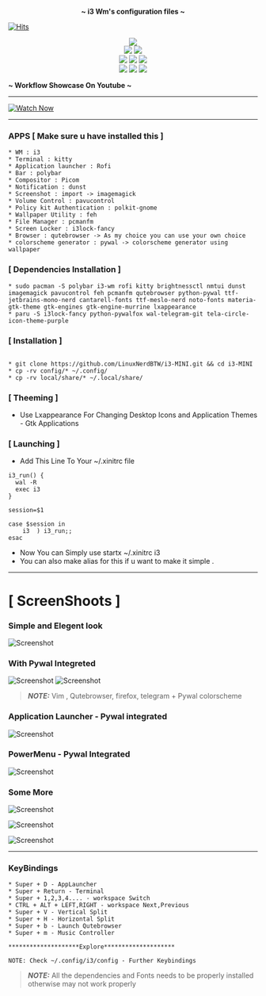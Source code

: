 
<p align="center">
  <b> ~ i3 Wm's configuration files ~ </b>
</p>

[![Hits](https://hits.seeyoufarm.com/api/count/incr/badge.svg?url=https%3A%2F%2Fgithub.com%2FLinuxNerdBTW%2Fi3-MINI&count_bg=%2379C83D&title_bg=%23555555&icon=darkreader.svg&icon_color=%2300FFDE&title=Views&edge_flat=false)](https://hits.seeyoufarm.com)

<!-- shields -->

<p align="center">
  <img src="https://img.shields.io/github/license/LinuxNerdBTW/i3-MINI?style=for-the-badge">
  </br>
  <img src="https://img.shields.io/badge/Maintained%3F-Yes-green?style=for-the-badge">
  <img src="https://img.shields.io/github/issues/LinuxNerdBTW/i3-MINI?color=purple&style=for-the-badge">
  </br>
  <img src="https://img.shields.io/github/stars/LinuxNerdBTW/i3-MINI?style=for-the-badge">
  <img src="https://img.shields.io/github/forks/LinuxNerdBTW/i3-MINI?color=teal&style=for-the-badge">
  <img src="https://img.shields.io/github/repo-size/LinuxNerdBTW/i3-MINI?color=blueviolet&style=for-the-badge">
  </br>
  <img src="https://img.shields.io/github/languages/count/LinuxNerdBTW/i3-MINI?color=red&style=for-the-badge">
  <img src="https://img.shields.io/github/languages/code-size/LinuxNerdBTW/i3-MINI?color=yellow&style=for-the-badge">
  <img src="https://img.shields.io/github/last-commit/LinuxNerdBTW/i3-MINI?color=deeppink&style=for-the-badge">
</p>

<!-- shields -->


<p align="left">
  <b> ~ Workflow Showcase On Youtube ~ </b>
</p>

----

[![Watch Now](https://img.youtube.com/vi/reBTqKR8SM4/0.jpg)](https://www.youtube.com/watch?v=reBTqKR8SM4)

----






### APPS [ Make sure u have installed this ]

```
* WM : i3
* Terminal : kitty 
* Application launcher : Rofi 
* Bar : polybar
* Compositor : Picom 
* Notification : dunst 
* Screenshot : import -> imagemagick
* Volume Control : pavucontrol 
* Policy kit Authentication : polkit-gnome 
* Wallpaper Utility : feh 
* File Manager : pcmanfm
* Screen Locker : i3lock-fancy
* Browser : qutebrowser -> As my choice you can use your own choice 
* colorscheme generator : pywal -> colorscheme generator using wallpaper
```
### [ Dependencies Installation ] 
```
* sudo pacman -S polybar i3-wm rofi kitty brightnessctl nmtui dunst imagemagick pavucontrol feh pcmanfm qutebrowser python-pywal ttf-jetbrains-mono-nerd cantarell-fonts ttf-meslo-nerd noto-fonts materia-gtk-theme gtk-engines gtk-engine-murrine lxappearance
* paru -S i3lock-fancy python-pywalfox wal-telegram-git tela-circle-icon-theme-purple
```

### [ Installation ]
```

* git clone https://github.com/LinuxNerdBTW/i3-MINI.git && cd i3-MINI
* cp -rv config/* ~/.config/
* cp -rv local/share/* ~/.local/share/
```
### [ Theeming ] 
* Use Lxappearance For Changing Desktop Icons and Application Themes - Gtk Applications 
### [ Launching ] 
* Add This Line To Your ~/.xinitrc file

```
i3_run() {
  wal -R
  exec i3
}

session=$1

case $session in
    i3 	) i3_run;;
esac

```
* Now You can Simply use startx ~/.xinitrc i3
* You can also make alias for this if u want to make it simple .
---
# [ ScreenShoots ] 

### Simple and Elegent look 

![Screenshot](SS/8.png)

### With Pywal Integreted

![Screenshot](SS/2.png)
![Screenshot](SS/3.png)

> **_NOTE:_** Vim , Qutebrowser, firefox, telegram + Pywal colorscheme

### Application Launcher - Pywal integrated

![Screenshot](SS/applauncher.png)

### PowerMenu - Pywal Integrated

![Screenshot](SS/powermenu.png)

### Some More

![Screenshot](SS/4.png)

![Screenshot](SS/5.png)

![Screenshot](SS/6.png)



---

### KeyBindings 

```
* Super + D - AppLauncher
* Super + Return - Terminal
* Super + 1,2,3,4.... - workspace Switch
* CTRL + ALT + LEFT,RIGHT - workspace Next,Previous
* Super + V - Vertical Split
* Super + H - Horizontal Split 
* Super + b - Launch Qutebrowser 
* Super + m - Music Controller 

********************Explore********************

NOTE: Check ~/.config/i3/config - Further Keybindings

```




> **_NOTE:_** All the dependencies and Fonts needs to be properly installed otherwise may not work properly 



